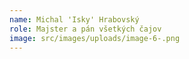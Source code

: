 ```yaml
---
name: Michal 'Isky' Hrabovský
role: Majster a pán všetkých čajov
image: src/images/uploads/image-6-.png
---
```

